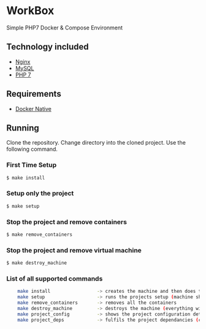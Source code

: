 # WorkBox
Simple PHP7 Docker &amp; Compose Environment

## Technology included

* [Nginx](http://nginx.org/)
* [MySQL](http://www.mysql.com/)
* [PHP 7](http://php.net/)

## Requirements

* [Docker Native](https://www.docker.com/products/overview)

## Running

Clone the repository.
Change directory into the cloned project.
Use the following command.

### First Time Setup
```sh
$ make install
```

### Setup only the project
```sh
$ make setup
```

### Stop the project and remove containers
```sh
$ make remove_containers
```

### Stop the project and remove virtual machine
```sh
$ make destroy_machine
```

### List of all supported commands
```sh
    make install                 -> creates the machine and then does the setup
    make setup                   -> runs the projects setup (machine should already be available)
    make remove_containers       -> removes all the containers
    make destroy_machine         -> destroys the machine (everything will be gone :) )
    make project_config          -> shows the project configuration details
    make project_deps            -> fulfils the project dependancies (composer...)
```
